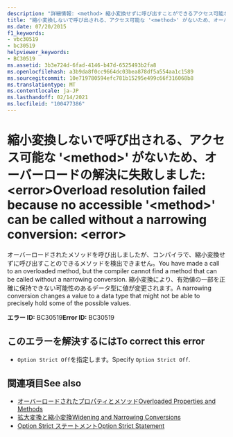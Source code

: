 ```yaml
---
description: "詳細情報: <method> 縮小変換せずに呼び出すことができるアクセス可能な ' ' がないため、オーバーロードの解決に失敗しました: <error>"
title: "縮小変換しないで呼び出される、アクセス可能な '<method>' がないため、オーバーロードの解決に失敗しました: <error>"
ms.date: 07/20/2015
f1_keywords:
- vbc30519
- bc30519
helpviewer_keywords:
- BC30519
ms.assetid: 3b3e724d-6fad-4146-b47d-6525493b2fa8
ms.openlocfilehash: a3b9da8f0cc9664dc03bea878df5a554aa1c1589
ms.sourcegitcommit: 10e719780594efc781b15295e499c66f316068b8
ms.translationtype: MT
ms.contentlocale: ja-JP
ms.lasthandoff: 02/14/2021
ms.locfileid: "100477386"
---
```

# <a name="overload-resolution-failed-because-no-accessible-method-can-be-called-without-a-narrowing-conversion-error"></a><span data-ttu-id="61283-103">縮小変換しないで呼び出される、アクセス可能な '\<method>' がないため、オーバーロードの解決に失敗しました: \<error></span><span class="sxs-lookup"><span data-stu-id="61283-103">Overload resolution failed because no accessible '\<method>' can be called without a narrowing conversion: \<error></span></span>

<span data-ttu-id="61283-104">オーバーロードされたメソッドを呼び出しましたが、コンパイラで、縮小変換せずに呼び出すことのできるメソッドを検出できません。</span><span class="sxs-lookup"><span data-stu-id="61283-104">You have made a call to an overloaded method, but the compiler cannot find a method that can be called without a narrowing conversion.</span></span> <span data-ttu-id="61283-105">縮小変換により、有効値の一部を正確に保持できない可能性のあるデータ型に値が変更されます。</span><span class="sxs-lookup"><span data-stu-id="61283-105">A narrowing conversion changes a value to a data type that might not be able to precisely hold some of the possible values.</span></span>  
  
 <span data-ttu-id="61283-106">**エラー ID:** BC30519</span><span class="sxs-lookup"><span data-stu-id="61283-106">**Error ID:** BC30519</span></span>  
  
## <a name="to-correct-this-error"></a><span data-ttu-id="61283-107">このエラーを解決するには</span><span class="sxs-lookup"><span data-stu-id="61283-107">To correct this error</span></span>  
  
- <span data-ttu-id="61283-108">`Option Strict Off`を指定します。</span><span class="sxs-lookup"><span data-stu-id="61283-108">Specify `Option Strict Off`.</span></span>  
  
## <a name="see-also"></a><span data-ttu-id="61283-109">関連項目</span><span class="sxs-lookup"><span data-stu-id="61283-109">See also</span></span>

- [<span data-ttu-id="61283-110">オーバーロードされたプロパティとメソッド</span><span class="sxs-lookup"><span data-stu-id="61283-110">Overloaded Properties and Methods</span></span>](../programming-guide/language-features/objects-and-classes/overloaded-properties-and-methods.md)
- [<span data-ttu-id="61283-111">拡大変換と縮小変換</span><span class="sxs-lookup"><span data-stu-id="61283-111">Widening and Narrowing Conversions</span></span>](../programming-guide/language-features/data-types/widening-and-narrowing-conversions.md)
- [<span data-ttu-id="61283-112">Option Strict ステートメント</span><span class="sxs-lookup"><span data-stu-id="61283-112">Option Strict Statement</span></span>](../language-reference/statements/option-strict-statement.md)
